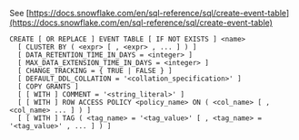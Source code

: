 See [https://docs.snowflake.com/en/sql-reference/sql/create-event-table](https://docs.snowflake.com/en/sql-reference/sql/create-event-table)
```
CREATE [ OR REPLACE ] EVENT TABLE [ IF NOT EXISTS ] <name>
  [ CLUSTER BY ( <expr> [ , <expr> , ... ] ) ]
  [ DATA_RETENTION_TIME_IN_DAYS = <integer> ]
  [ MAX_DATA_EXTENSION_TIME_IN_DAYS = <integer> ]
  [ CHANGE_TRACKING = { TRUE | FALSE } ]
  [ DEFAULT_DDL_COLLATION = '<collation_specification>' ]
  [ COPY GRANTS ]
  [ [ WITH ] COMMENT = '<string_literal>' ]
  [ [ WITH ] ROW ACCESS POLICY <policy_name> ON ( <col_name> [ , <col_name> ... ] ) ]
  [ [ WITH ] TAG ( <tag_name> = '<tag_value>' [ , <tag_name> = '<tag_value>' , ... ] ) ]
```
